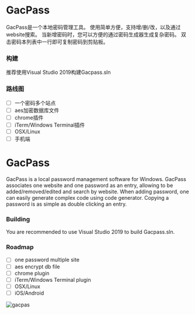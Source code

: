 # GacPass

GacPass是一个本地密码管理工具。
使用简单方便，支持增/删/改，以及通过website搜索。
当新增密码时，您可以方便的通过密码生成器生成复杂密码。
双击密码本列表中一行即可复制密码到剪贴板。

### 构建
推荐使用Visual Studio 2019构建Gacpass.sln

### 路线图
- [ ] 一个密码多个站点
- [ ] aes加密数据库文件
- [ ] chrome插件
- [ ] iTerm/Windows Terminal插件
- [ ] OSX/Linux
- [ ] 手机端

# GacPass
GacPass is a local password management software for Windows.
GacPass associates one website and one password as an entry, allowing to be added/removed/edited and search by website.
When adding password, one can easily generate complex code using code generator.
Copying a password is as simple as double clicking an entry.

### Building
You are recommended to use Visual Studio 2019 to build Gacpass.sln.

### Roadmap
- [ ] one password multiple site
- [ ] aes encrypt db file
- [ ] chrome plugin
- [ ] iTerm/Windows Terminal plugin
- [ ] OSX/Linux
- [ ] iOS/Android

![gacpas](https://user-images.githubusercontent.com/1700820/89509953-89b38800-d802-11ea-9aec-39b655940736.gif)
